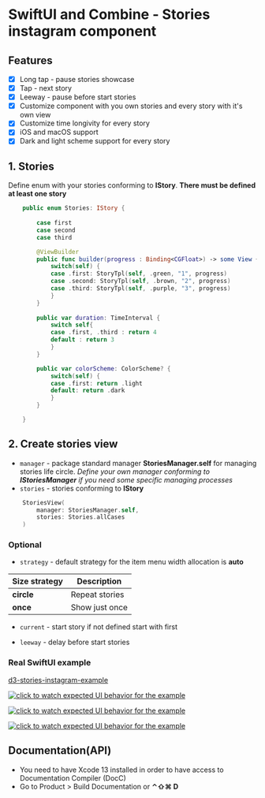 # SwiftUI and Combine - Stories instagram component


 ## Features
- [x] Long tap - pause stories showcase
- [x] Tap - next story
- [x] Leeway - pause before start stories
- [x] Customize component with you own stories and every story with it's own view
- [x] Customize time longivity for every story
- [x] iOS and macOS support
- [x] Dark and light scheme support for every story

## 1. Stories
Define enum with your stories conforming to **IStory**.
**There must be defined at least one story**

```swift
    public enum Stories: IStory {
          
        case first
        case second
        case third

        @ViewBuilder
        public func builder(progress : Binding<CGFloat>) -> some View {
            switch(self) {
            case .first: StoryTpl(self, .green, "1", progress)
            case .second: StoryTpl(self, .brown, "2", progress)
            case .third: StoryTpl(self, .purple, "3", progress)
            }
        }
        
        public var duration: TimeInterval {
            switch self{
            case .first, .third : return 4
            default : return 3
            }
        }

        public var colorScheme: ColorScheme? {
            switch(self) {
            case .first: return .light
            default: return .dark
            }
        }

    }
```

## 2. Create stories view

* `manager` - package standard manager **StoriesManager.self** for managing stories life circle. 
*Define your own manager conforming to **IStoriesManager** if you need some specific managing processes*
* `stories` - stories conforming to **IStory**

```Swift 
    StoriesView(
        manager: StoriesManager.self,
        stories: Stories.allCases
    )
```

### Optional

* `strategy` - default strategy for the item menu width allocation is **auto**

| Size strategy | Description |
| --- | --- |
|**circle**| Repeat stories |
|**once**| Show just once |


* `current` - start story if not defined start with first

* `leeway` - delay before start stories

### Real SwiftUI example
[d3-stories-instagram-example](https://github.com/The-Igor/d3-stories-instagram-example)

[![click to watch expected UI behavior for the example](https://github.com/The-Igor/d3-stories-instagram/blob/main/img/img_01.gif)](https://youtu.be/PQRkU7yWUrk)

[![click to watch expected UI behavior for the example](https://github.com/The-Igor/d3-stories-instagram/blob/main/img/img_02.png)](https://youtu.be/PQRkU7yWUrk)

[![click to watch expected UI behavior for the example](https://github.com/The-Igor/d3-stories-instagram/blob/main/img/img_03.png)](https://youtu.be/PQRkU7yWUrk)

## Documentation(API)
- You need to have Xcode 13 installed in order to have access to Documentation Compiler (DocC)
- Go to Product > Build Documentation or **⌃⇧⌘ D**
